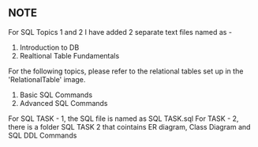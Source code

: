 
## NOTE
For SQL Topics 1 and 2 I have added 2 separate text files named as - 
1. Introduction to DB
2. Realtional Table Fundamentals

For the following topics, please refer to the relational tables set up in the 'RelationalTable' image.
1. Basic SQL Commands
2. Advanced SQL Commands

For SQL TASK - 1, the SQL file is named as SQL TASK.sql
For TASK - 2, there is a folder SQL TASK 2 that cointains ER diagram, Class Diagram and SQL DDL Commands 

